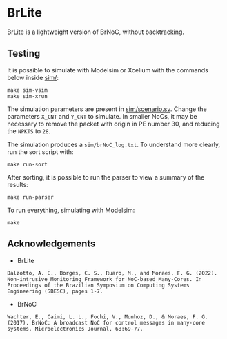 # BrLite

BrLite is a lightweight version of BrNoC, without backtracking.

## Testing

It is possible to simulate with Modelsim or Xcelium with the commands below inside [sim/](sim/):
```
make sim-vsim
make sim-xrun
```

The simulation parameters are present in [sim/scenario.sv](sim/scenario.sv).
Change the parameters `X_CNT` and `Y_CNT` to simulate.
In smaller NoCs, it may be necessary to remove the packet with origin in PE number 30,
and reducing the `NPKTS` to `28`.

The simulation produces a `sim/brNoC_log.txt`.
To understand more clearly, run the sort script with:
```
make run-sort
```

After sorting, it is possible to run the parser to view a summary of the results:
```
make run-parser
```

To run everything, simulating with Modelsim:
```
make
```

## Acknowledgements

* BrLite
```
Dalzotto, A. E., Borges, C. S., Ruaro, M., and Moraes, F. G. (2022). Non-intrusive Monitoring Framework for NoC-based Many-Cores. In Proceedings of the Brazilian Symposium on Computing Systems Engineering (SBESC), pages 1-7.
```

* BrNoC
```
Wachter, E., Caimi, L. L., Fochi, V., Munhoz, D., & Moraes, F. G. (2017). BrNoC: A broadcast NoC for control messages in many-core systems. Microelectronics Journal, 68:69-77.
```
